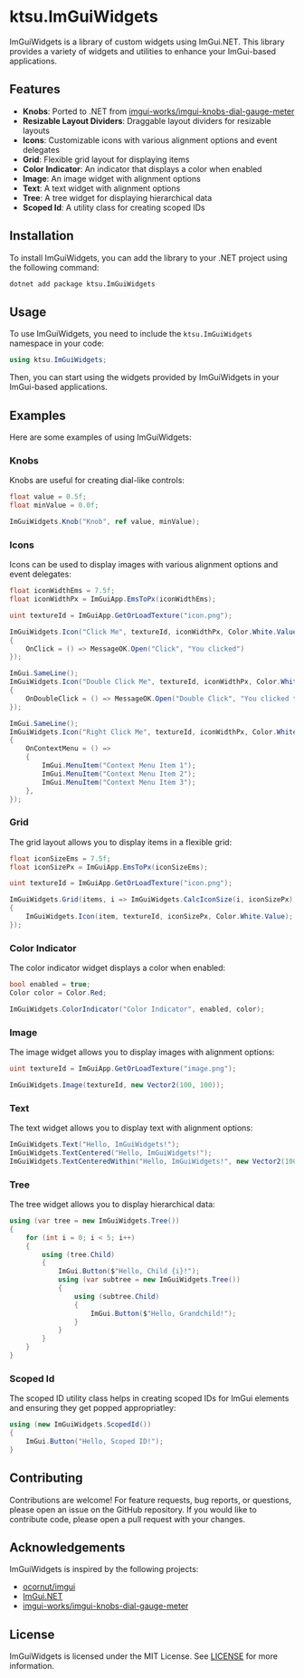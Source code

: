 # ktsu.ImGuiWidgets

ImGuiWidgets is a library of custom widgets using ImGui.NET. This library provides a variety of widgets and utilities to enhance your ImGui-based applications.

## Features

- **Knobs**: Ported to .NET from [imgui-works/imgui-knobs-dial-gauge-meter](https://github.com/imgui-works/imgui-knobs-dial-gauge-meter)
- **Resizable Layout Dividers**: Draggable layout dividers for resizable layouts
- **Icons**: Customizable icons with various alignment options and event delegates
- **Grid**: Flexible grid layout for displaying items
- **Color Indicator**: An indicator that displays a color when enabled
- **Image**: An image widget with alignment options
- **Text**: A text widget with alignment options
- **Tree**: A tree widget for displaying hierarchical data
- **Scoped Id**: A utility class for creating scoped IDs

## Installation

To install ImGuiWidgets, you can add the library to your .NET project using the following command:

```bash
dotnet add package ktsu.ImGuiWidgets
```

## Usage

To use ImGuiWidgets, you need to include the `ktsu.ImGuiWidgets` namespace in your code:
```csharp
using ktsu.ImGuiWidgets;
```

Then, you can start using the widgets provided by ImGuiWidgets in your ImGui-based applications.

## Examples

Here are some examples of using ImGuiWidgets:

### Knobs

Knobs are useful for creating dial-like controls:

```csharp
float value = 0.5f;
float minValue = 0.0f;

ImGuiWidgets.Knob("Knob", ref value, minValue);
```

### Icons

Icons can be used to display images with various alignment options and event delegates:

```csharp
float iconWidthEms = 7.5f;
float iconWidthPx = ImGuiApp.EmsToPx(iconWidthEms);

uint textureId = ImGuiApp.GetOrLoadTexture("icon.png");

ImGuiWidgets.Icon("Click Me", textureId, iconWidthPx, Color.White.Value, ImGuiWidgets.IconAlignment.Vertical, new ImGuiWidgets.IconDelegates()
{
	OnClick = () => MessageOK.Open("Click", "You clicked")
});

ImGui.SameLine();
ImGuiWidgets.Icon("Double Click Me", textureId, iconWidthPx, Color.White.Value, ImGuiWidgets.IconAlignment.Vertical, new ImGuiWidgets.IconDelegates()
{
	OnDoubleClick = () => MessageOK.Open("Double Click", "You clicked twice")
});

ImGui.SameLine();
ImGuiWidgets.Icon("Right Click Me", textureId, iconWidthPx, Color.White.Value, ImGuiWidgets.IconAlignment.Vertical, new ImGuiWidgets.IconDelegates()
{
	OnContextMenu = () =>
	{
		ImGui.MenuItem("Context Menu Item 1");
		ImGui.MenuItem("Context Menu Item 2");
		ImGui.MenuItem("Context Menu Item 3");
	},
});
```

### Grid

The grid layout allows you to display items in a flexible grid:

```csharp
float iconSizeEms = 7.5f;
float iconSizePx = ImGuiApp.EmsToPx(iconSizeEms);

uint textureId = ImGuiApp.GetOrLoadTexture("icon.png");

ImGuiWidgets.Grid(items, i => ImGuiWidgets.CalcIconSize(i, iconSizePx), (item, cellSize, itemSize) =>
{
	ImGuiWidgets.Icon(item, textureId, iconSizePx, Color.White.Value);
});
```

### Color Indicator

The color indicator widget displays a color when enabled:

```csharp
bool enabled = true;
Color color = Color.Red;

ImGuiWidgets.ColorIndicator("Color Indicator", enabled, color);
```

### Image

The image widget allows you to display images with alignment options:

```csharp
uint textureId = ImGuiApp.GetOrLoadTexture("image.png");

ImGuiWidgets.Image(textureId, new Vector2(100, 100));
```

### Text

The text widget allows you to display text with alignment options:

```csharp
ImGuiWidgets.Text("Hello, ImGuiWidgets!");
ImGuiWidgets.TextCentered("Hello, ImGuiWidgets!");
ImGuiWidgets.TextCenteredWithin("Hello, ImGuiWidgets!", new Vector2(100, 100));
```

### Tree

The tree widget allows you to display hierarchical data:

```csharp
using (var tree = new ImGuiWidgets.Tree())
{
	for (int i = 0; i < 5; i++)
	{
		using (tree.Child)
		{
			ImGui.Button($"Hello, Child {i}!");
			using (var subtree = new ImGuiWidgets.Tree())
			{
				using (subtree.Child)
				{
					ImGui.Button($"Hello, Grandchild!");
				}
			}
		}
	}
}
```

### Scoped Id

The scoped ID utility class helps in creating scoped IDs for ImGui elements and ensuring they get popped appropriatley:

```csharp
using (new ImGuiWidgets.ScopedId())
{
    ImGui.Button("Hello, Scoped ID!");
}
```

## Contributing

Contributions are welcome! For feature requests, bug reports, or questions, please open an issue on the GitHub repository. If you would like to contribute code, please open a pull request with your changes.

## Acknowledgements

ImGuiWidgets is inspired by the following projects:

- [ocornut/imgui](https://github.com/ocornut/imgui)
- [ImGui.NET](https://github.com/ImGuiNET/ImGui.NET)
- [imgui-works/imgui-knobs-dial-gauge-meter](https://github.com/imgui-works/imgui-knobs-dial-gauge-meter)

## License

ImGuiWidgets is licensed under the MIT License. See [LICENSE](LICENSE) for more information.
